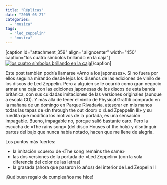 ```yaml
---
title: "Réplicas"
date: "2009-05-27"
categories: 
  - "musica"
tags: 
  - "led_zeppelin"
  - "musica"
---
```


\[caption id="attachment\_359" align="aligncenter" width="450" caption="los cuatro símbolos brillando en la caja"\][![los cuatro símbolos brillando en la caja](images/ledzeppelinreplica.jpg "caja")](http://unojoenelcielo.com.ar/wp-content/uploads/2009/05/ledzeppelinreplica.jpg)\[/caption\]

Este post también podría llamarse «Amo a los japoneses». Si no fuera por ellos seguiría mirando desde lejos los diseños de las ediciones de vinilo de los discos de Led Zeppelin. Pero a alguien se le ocurrió como gran negocio armar una caja con las ediciones japonesas de los discos de esta banda británica, con sus cuidadas imitaciones de las versiones originales (aunque a escala CD). Y más allá de tener el vinilo de Physical Graffiti comprado en la mañana de un domingo en Parque Rivadavia, atesorar en mis manos todas las tapas de «In through the out door» o «Led Zpeppelin III» y su ruedita que modifica los motivos de la portada, es una sensación impagable. Bueno, impagable no, porque salió bastante caro. Pero la escucha de «The rains song» (del disco Houses of the holy) y disntinguir partes del bajo que nunca había notado, hacen que me llene de alegría.

Los puntos más fuertes:

- la imitación «cuero» de «The song remains the same»
- las dos versiones de la portada de «Led Zeppelin» (con la sola diferencia del color de las letras)
- la grasada (ahora que pasaron lo años) del interior de Led Zeppelin II

¡Qué buen regalo de cumpleaños me hice!
